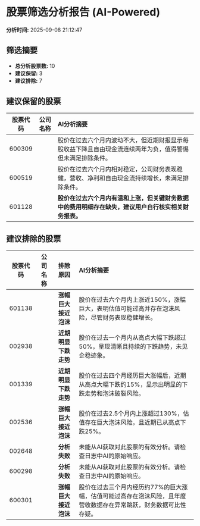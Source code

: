 # 股票筛选分析报告 (AI-Powered)

**分析时间:** 2025-09-08 21:12:47

## 筛选摘要

- **总分析股票数:** 10
- **建议保留:** 3
- **建议排除:** 7

## 建议保留的股票

| 股票代码 | 公司名称 | AI分析摘要 |
|:---:|:---:|:---|
| 600309 |  | 股价在过去六个月内波动不大，但近期财报显示每股收益下降且自由现金流连续两年为负，值得警惕但未满足排除条件。 |
| 600519 |  | 股价在过去六个月内相对稳定，公司财务表现稳健，营收、净利和自由现金流持续增长，未满足排除条件。 |
| 601128 |  | **股价在过去六个月内有温和上涨，但关键财务数据中的费用明细存在缺失，建议用户自行核实相关财务报表。** |

## 建议排除的股票

| 股票代码 | 公司名称 | 排除原因 | AI分析摘要 |
|:---:|:---:|:---:|:---|
| 601138 |  | **涨幅巨大接近泡沫** | 股价在过去六个月内上涨近150%，涨幅巨大，表明估值可能过高并存在泡沫风险，尽管财务表现稳健增长。 |
| 002938 |  | **近期明显下跌走势** | 股价在过去一个月内从高点大幅下跌超过50%，呈现清晰且持续的下跌趋势，未见企稳迹象。 |
| 001339 |  | **近期明显下跌走势** | 股价在过去四个月经历巨大涨幅后，近期从高点大幅下跌约15%，显示出明显的下跌走势和泡沫破裂风险。 |
| 002536 |  | **涨幅巨大接近泡沫** | 股价在过去2.5个月内上涨超过130%，估值存在巨大泡沫风险，且近期已从高点下跌25%。 |
| 002648 |  | **分析失败** | 未能从AI获取对此股票的有效分析。请检查日志中AI的原始响应。 |
| 600298 |  | **分析失败** | 未能从AI获取对此股票的有效分析。请检查日志中AI的原始响应。 |
| 600301 |  | **涨幅巨大接近泡沫** | 股价在过去三个月内经历约77%的巨大涨幅，估值可能过高存在泡沫风险，且年度营收数据存在异常跳跃，财务数据可比性存疑。 |
